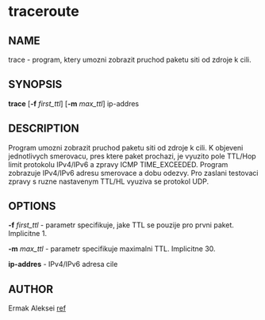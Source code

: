 # traceroute
## **NAME** ##
trace - program, ktery umozni zobrazit pruchod paketu siti od zdroje k cili.

## **SYNOPSIS** ##
**trace** [**-f** *first_ttl*] [**-m** *max_ttl*] ip-addres

## **DESCRIPTION** ##
Program umozni zobrazit pruchod paketu siti od zdroje k cili. K objeveni jednotlivych smerovacu,
pres ktere paket prochazi, je vyuzito pole TTL/Hop limit protokolu IPv4/IPv6 a zpravy ICMP TIME_EXCEEDED.
Program zobrazuje IPv4/IPv6 adresu smerovace a dobu odezvy.
Pro zaslani testovaci zpravy s ruzne nastavenym TTL/HL vyuziva se protokol UDP.

## **OPTIONS** ##
**-f** *first_ttl* - parametr specifikuje, jake TTL se pouzije pro prvni paket. Implicitne 1.

**-m** *max_ttl* - parametr specifikuje maximalni TTL. Implicitne 30.

**ip-addres** - IPv4/IPv6 adresa cile

## **AUTHOR** ##
Ermak Aleksei
[ref](https://github.com/xermak00/traceroute/blob/master/traceroute.cpp#L5)
